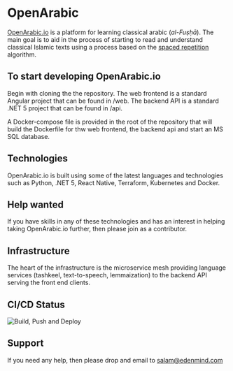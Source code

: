 # OpenArabic

[OpenArabic.io](https://openarabic.io) is a platform for learning classical arabic (*al-Fuṣḥā*). The main goal is to aid in the process of starting to read and understand classical Islamic texts using a process based on the [spaced repetition](https://en.wikipedia.org/wiki/Spaced_repetition) algorithm.

## To start developing OpenArabic.io

Begin with cloning the the repository. The web frontend is a standard Angular project that can be found in /web. The backend API is a standard .NET 5 project that can be found in /api.

A Docker-compose file is provided in the root of the repository that will build the Dockerfile for thw web frontend, the backend api and start an MS SQL database.

## Technologies

OpenArabic.io is built using some of the latest languages and technologies such as Python, .NET 5, React Native, Terraform, Kubernetes and Docker.

## Help wanted

If you have skills in any of these technologies and has an interest in helping taking OpenArabic.io further, then please join as a contributor.

## Infrastructure

The heart of the infrastructure is the microservice mesh providing language services (tashkeel, text-to-speech, lemmaization) to the backend API serving the front end clients.

## CI/CD Status

![Build, Push and Deploy](https://github.com/edenmind/OpenArabic/workflows/Build,%20Push%20and%20Deploy/badge.svg)

## Support

If you need any help, then please drop and email to salam@edenmind.com
